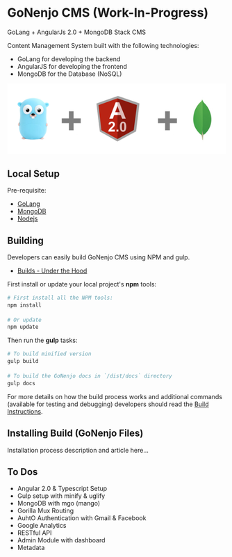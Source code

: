 # GoNenjo CMS (Work-In-Progress)
GoLang + AngularJs 2.0 + MongoDB Stack CMS

Content Management System built with the following technologies:

* GoLang for developing the backend
* AngularJS for developing the frontend
* MongoDB for the Database (NoSQL)

![Alt text](gam.png?raw=true "GoLang + Angular + MongoDB")

## Local Setup

Pre-requisite:

+ [GoLang](https://golang.org/)
+ [MongoDB](https://www.mongodb.com/)
+ [Nodejs](https://nodejs.org/)
 

## <a name="building"></a> Building

Developers can easily build GoNenjo CMS using NPM and gulp.

* [Builds - Under the Hood](docs/guides/BUILD.md)

First install or update your local project's **npm** tools:

```bash
# First install all the NPM tools:
npm install

# Or update
npm update
```

Then run the **gulp** tasks:

```bash
# To build minified version
gulp build

# To build the GoNenjo docs in `/dist/docs` directory
gulp docs
```

For more details on how the build process works and additional commands (available for testing and
debugging) developers should read the [Build Instructions](docs/guides/BUILD.md).

## <a name="installing"></a> Installing Build (GoNenjo Files)

Installation process description and article here...


## To Dos
* Angular 2.0 & Typescript Setup
* Gulp setup with minify & uglify
* MongoDB with mgo (mango)
* Gorilla Mux Routing
* AuhtO Authentication with Gmail & Facebook
* Google Analytics
* RESTful API
* Admin Module with dashboard
* Metadata


